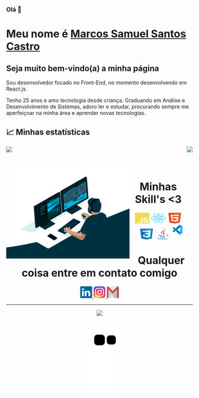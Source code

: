 ### Olá 👋

# Meu nome é [Marcos Samuel Santos Castro](https://www.linkedin.com/in/marcos--castro/)

## Seja muito bem-vindo(a) a minha página

Sou desenvolvedor focado no Front-End, no momento desenvolvendo em React.js.

Tenho 25 anos e amo tecnologia desde criança. Graduando em Análise e Desenvolvimento de Sistemas, adoro ler e estudar, procurando sempre me aperfeiçoar na minha área e aprender novas tecnologias. 

## :chart_with_upwards_trend: Minhas estatísticas
<div>
  
  <img  height="200em" src="https://github-readme-stats.vercel.app/api?username=MarcosCast&show_icons=true&theme=chartreuse-dark&include_all_commits=true&count_private=true"/>
  <img align="right" height="200em" src="https://github-readme-stats.vercel.app/api/top-langs/?username=MarcosCast&layout=compact&langs_count=16&theme=chartreuse-dark"/>
</div>
<br>

<div  align="center"> 
  <div style="display: inline_block"><br>
    <img align="left" height="250" alt="coding-time" src="./images/code.gif" autoplay loop>
    <h1 align="center">Minhas Skill's <3</h1>
    <img align="center" height="30" width="40" alt="js-icon"  src="https://raw.githubusercontent.com/devicons/devicon/master/icons/javascript/javascript-plain.svg">
    <img align="center" height="30" width="40" alt="react-icon" src="https://raw.githubusercontent.com/devicons/devicon/master/icons/react/react-original.svg">
    <img align="center" height="30" width="40" alt="html-icon" src="https://raw.githubusercontent.com/devicons/devicon/master/icons/html5/html5-original.svg">
    <img align="center" height="30" width="40" alt="css-icon" src="https://raw.githubusercontent.com/devicons/devicon/master/icons/css3/css3-original.svg">
    <img align="center" height="30" width="40" alt="java-icon" src="https://raw.githubusercontent.com/devicons/devicon/master/icons/java/java-original.svg">
    <a href="https://code.visualstudio.com" target="_blank" rel="noreferrer"> <img src="./images/vs-code.svg" width="32" height="32" /> </a>
      
# Qualquer coisa entre em contato comigo
<div align='center'>

<a href="https://www.linkedin.com/in/marcos--castro/" target="_blank" rel="noreferrer">
<img src="./images/linkedin.svg" width="32" height="32" />
</a>
<a href="https://www.instagram.com/ss_castro/" target="_blank" rel="noreferrer">
<img src="./images/instagram.png" width="32" height="32" />
</a>
<a href="mailto:marcos.ortsac@gmail.com" target="_blank" rel="noreferrer">
<img src="./images/gmail.svg" width="32" height="32" />
</a>
</div>
      
---------------------------------------------------------------------------------------------------------------------------------------
      
<div align='center'>
<a height="140em" href="http://www.github.com/MarcosCast"><img src="https://github-readme-streak-stats.herokuapp.com/?user=MarcosCast&stroke=2ea043&background=171717&ring=3382ed&fire=ff6347&currStreakNum=0bd967&currStreakLabel=3382ed&sideNums=0bd967&sideLabels=3382ed&dates=0bd967&hide_border=true" /></a>
</div>
      
![Snake animation](https://github.com/MarcosCast/MarcosCast/blob/output/github-contribution-grid-snake.svg)
<!--
**MarcosCast/MarcosCast** is a ✨ _special_ ✨ repository because its `README.md` (this file) appears on your GitHub profile.

Here are some ideas to get you started:

- 🔭 I’m currently working on ...
- 🌱 I’m currently learning ...
- 👯 I’m looking to collaborate on ...
- 🤔 I’m looking for help with ...
- 💬 Ask me about ...
- 📫 How to reach me: ...
- 😄 Pronouns: ...
- ⚡ Fun fact: ...
-->
      
      
      
      
      
      
      
      
      
      
      
      
      
      
      
      
      
      
      
      
